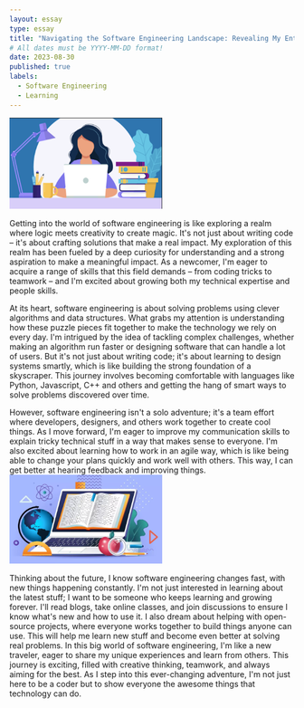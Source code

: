 ```yaml
---
layout: essay
type: essay
title: "Navigating the Software Engineering Landscape: Revealing My Enthusiasm"
# All dates must be YYYY-MM-DD format!
date: 2023-08-30
published: true
labels:
  - Software Engineering
  - Learning
---
```


<img width="270px" class="rounded float-start pe-4" src="../img/learn2.PNG">

Getting into the world of software engineering is like exploring a realm where logic meets creativity to create magic. It's not just about writing code – it's about crafting solutions that make a real impact. My exploration of this realm has been fueled by a deep curiosity for understanding and a strong aspiration to make a meaningful impact. As a newcomer, I'm eager to acquire a range of skills that this field demands – from coding tricks to teamwork – and I'm excited about growing both my technical expertise and people skills.


At its heart, software engineering is about solving problems using clever algorithms and data structures. What grabs my attention is understanding how these puzzle pieces fit together to make the technology we rely on every day. I'm intrigued by the idea of tackling complex challenges, whether making an algorithm run faster or designing software that can handle a lot of users. But it's not just about writing code; it's about learning to design systems smartly, which is like building the strong foundation of a skyscraper. This journey involves becoming comfortable with languages like Python, Javascript, C++ and others and getting the hang of smart ways to solve problems discovered over time.



However, software engineering isn't a solo adventure; it's a team effort where developers, designers, and others work together to create cool things. As I move forward, I'm eager to improve my communication skills to explain tricky technical stuff in a way that makes sense to everyone. I'm also excited about learning how to work in an agile way, which is like being able to change your plans quickly and work well with others. This way, I can get better at hearing feedback and improving things.<img width="270px" class="rounded float-start pe-4" src="../img/learn.PNG">


Thinking about the future, I know software engineering changes fast, with new things happening constantly. I'm not just interested in learning about the latest stuff; I want to be someone who keeps learning and growing forever. I'll read blogs, take online classes, and join discussions to ensure I know what's new and how to use it. I also dream about helping with open-source projects, where everyone works together to build things anyone can use. This will help me learn new stuff and become even better at solving real problems.
In this big world of software engineering, I'm like a new traveler, eager to share my unique experiences and learn from others. This journey is exciting, filled with creative thinking, teamwork, and always aiming for the best. As I step into this ever-changing adventure, I'm not just here to be a coder but to show everyone the awesome things that technology can do.

